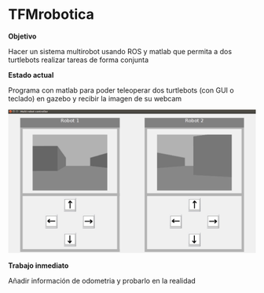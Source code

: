 # TFMrobotica

**Objetivo**

Hacer un sistema multirobot usando ROS y matlab que permita a dos turtlebots realizar tareas de forma conjunta

**Estado actual**

Programa con matlab para poder teleoperar dos turtlebots (con GUI o teclado) en gazebo y recibir la imagen de su webcam

![alt text](https://github.com/err8029/TFMrobotica/blob/master/GUI.png)

**Trabajo inmediato**

Añadir información de odometria y probarlo en la realidad
